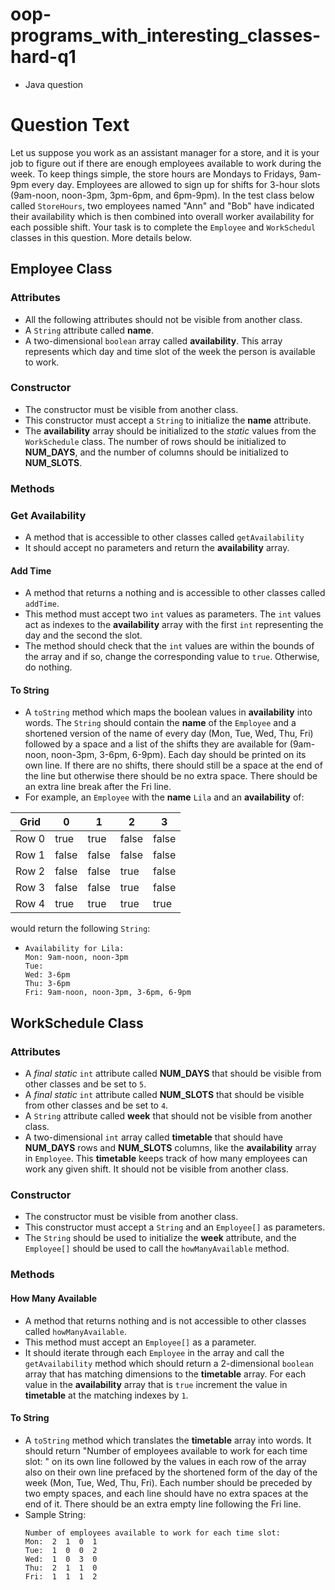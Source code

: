 # oop-programs_with_interesting_classes-hard-q1

- Java question

# Question Text

Let us suppose you work as an assistant manager for a store, and it is your job to figure out if there are enough 
employees available to work during the week. To keep things simple, the store hours are Mondays to Fridays, 9am-9pm 
every day. Employees are allowed to sign up for shifts for 3-hour slots (9am-noon, noon-3pm, 3pm-6pm, and 6pm-9pm). 
In the test class below called `StoreHours`, two employees named "Ann" and "Bob" have indicated their availability
which is then combined into overall worker availability for each possible shift. Your task is to complete the 
`Employee` and `WorkSchedul` classes in this question. More details below.

## Employee Class

### Attributes

- All the following attributes should not be visible from another class.
- A `String` attribute called **name**.
- A two-dimensional `boolean` array called **availability**. This array represents which day and time slot of the week 
  the person is available to work.

### Constructor

- The constructor must be visible from another class.
- This constructor must accept a `String` to initialize the **name** attribute.
- The **availability** array should be initialized to the *static* values from the `WorkSchedule` class. The number of
  rows should be initialized to **NUM_DAYS**, and the number of columns should be initialized to **NUM_SLOTS**.

### Methods

### Get Availability
- A method that is accessible to other classes called `getAvailability`
- It should accept no parameters and return the **availability** array. 

#### Add Time

- A method that returns a nothing and is accessible to other classes called `addTime`.
- This method must accept two `int` values as parameters. The `int` values act as indexes to the **availability**
  array with the first `int` representing the day and the second the slot.
- The method should check that the `int` values are within the bounds of the array and if so, change the corresponding
  value to `true`. Otherwise, do nothing.

#### To String

- A `toString` method which maps the boolean values in **availability** into words. The `String` should contain 
  the **name** of the `Employee` and a shortened version of the name of every day (Mon, Tue, Wed, Thu, Fri) followed 
  by a space and a list of the shifts they are available for (9am-noon, noon-3pm, 3-6pm, 6-9pm). Each day should be 
  printed on its own line. If there are no shifts, there should still be a space at the end of the line but otherwise
  there should be no extra space. There should be an extra line break after the Fri line.
- For example, an `Employee` with the **name** `Lila` and an **availability** of:

| Grid  | 0     | 1     | 2     | 3     |
|-------|-------|-------|-------|-------|
| Row 0 | true  | true  | false | false |
| Row 1 | false | false | false | false |
| Row 2 | false | false | true  | false | 
| Row 3 | false | false | true  | false | 
| Row 4 | true  | true  | true  | true  | 

  would return the following `String`:
- ```
  Availability for Lila:
  Mon: 9am-noon, noon-3pm
  Tue: 
  Wed: 3-6pm
  Thu: 3-6pm
  Fri: 9am-noon, noon-3pm, 3-6pm, 6-9pm
  
  ```

## WorkSchedule Class

### Attributes

- A *final* *static* `int` attribute called **NUM_DAYS** that should be visible from other classes and be set to `5`. 
- A *final* *static* `int` attribute called **NUM_SLOTS** that should be visible from other classes and be set to `4`.
- A `String` attribute called **week** that should not be visible from another class.
- A two-dimensional `int` array called **timetable** that should have **NUM_DAYS** rows and **NUM_SLOTS** columns, 
  like the **availability** array in `Employee`. This **timetable** keeps track of how many employees can work any 
  given shift. It should not be visible from another class.

### Constructor

- The constructor must be visible from another class.
- This constructor must accept a `String` and an `Employee[]` as parameters.
- The `String` should be used to initialize the **week** attribute, and the `Employee[]` should be used to call the
  `howManyAvailable` method.

### Methods

#### How Many Available

- A method that returns nothing and is not accessible to other classes called `howManyAvailable`.
- This method must accept an `Employee[]` as a parameter.
- It should iterate through each `Employee` in the array and call the `getAvailability` method which should return a
  2-dimensional `boolean` array that has matching dimensions to the **timetable** array. For each value in the 
  **availability** array that is `true` increment the value in **timetable** at the matching indexes by `1`.

#### To String

- A `toString` method which translates the **timetable** array into words. It should return
  "Number of employees available to work for each time slot: " on its own line followed by the values in each row of the
  array also on their own line prefaced by the shortened form of the day of the week (Mon, Tue, Wed, Thu, Fri). Each number
  should be preceded by two empty spaces, and each line should have no extra spaces at the end of it. There should be
  an extra empty line following the Fri line.
- Sample String:
  ```
  Number of employees available to work for each time slot:
  Mon:  2  1  0  1
  Tue:  1  0  0  2
  Wed:  1  0  3  0
  Thu:  2  1  1  0
  Fri:  1  1  1  2
  
  ```
